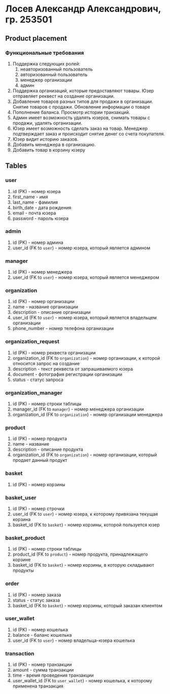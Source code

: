 # Лосев Александр Александрович, гр. 253501

## Product placement

### Функциональные требования

1. Поддержка следующих ролей:
    1. неавторизованный пользователь
    2. авторизованный пользователь
    3. менеджер организации
    4. админ
2. Поддержка организаций, которые предоставляют товары. Юзер отправляет реквест на создание организации. 
3. Добавление товаров разных типов для продажи в организации. Снятие товаров с продажи. Обновление информации о товаре
4. Пополнение баланса. Просмотр истории транзакций.
5. Админ имеет возможность удалять юзеров, снимать товары с продажи, удалять организации.
6. Юзер имеет возможность сделать заказ на товар. Менеджер подтверждает заказ и происходит снятие денег со счета покупателя. 
7. Юзер видит историю заказов.
8. Добавить менеджера в организацию.
9. Добавить товар в корзину юзеру

## Tables

### user

1. id (PK) - номер юзера
2. first_name - имя
3. last_name - фамилия
4. birth_date - дата рождения
5. email - почта юзера
6. password - пароль юзера

### admin

1. id (PK) - номер админа
2. user_id (FK to `user`) - номер юзера, который является админом 

### manager

1. id (PK) - номер менеджера
2. user_id (FK to `user`) - номер юзера, который является менеджером

### organization

1. id (PK) - номер организации
2. name - название организации
3. description - описание организации
4. user_id (FK to `user`) - номер юзера, который является владельцем организации
5. phone_number - номер телефона организации

### organization_request

1. id (PK) - номер реквеста организации
2. organization_id (FK to `organization`) - номер организации, к которой относится запрос на создание
3. description - текст реквеста от запрашиваемого юзера
4. document - фотография регистрации организации
5. status - статус запроса

### organization_manager

1. id (PK) - номер строки таблицы
2. manager_id (FK to `manager`) - номер менеджера организации
3. organization_id (FK to `organization`) - номер организации менеджера

### product

1. id (PK) - номер продукта
2. name - название
3. description - описание продукта
4. organization_id (FK to `organization`) - номер организации, который продает данный продукт

### basket

1. id (PK) - номер корзины

### basket_user

1. id (PK) - номер строчки
2. user_id (FK to `user`) - номер юзера, к которому привязана текущая корзина
3. basket_id (FK to `basket`) - номер корзины, которой пользуется юзер

### basket_product

1. id (PK) - номер строки таблицы
2. product_id (FK to `product`) - номер продукта, принадлежащего корзине
3. basket_id (FK to `basket`) - номер корзины, в которую складывают продукты

### order

1. id (PK) - номер заказа
2. status - статус заказа
3. basket_id (FK to `basket`) - номер корзины, который заказан клиентом

### user_wallet

1. id (PK) - номер кошелька
2. balance - баланс кошелька
3. user_id (FK to `user`) - номер владельца-юзера кошелька

### transaction

1. id (PK) - номер транзакции
2. amount - сумма транзакции
3. time - время проведения транзакции
4. user_wallet_id (FK to `user_wallet`) - номер кошелька, к которому применена транзакция